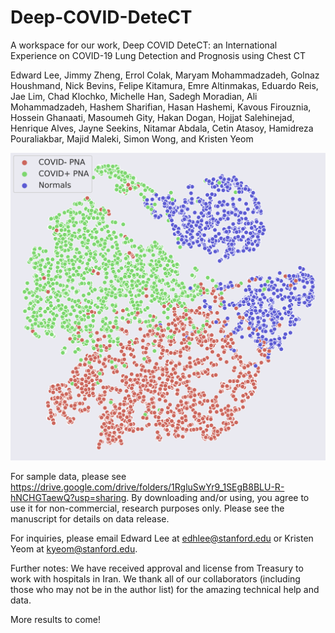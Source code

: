 # Deep-COVID-DeteCT

A workspace for our work, Deep COVID DeteCT: an International Experience on COVID-19 Lung Detection and Prognosis using Chest CT

Edward Lee, Jimmy Zheng, Errol Colak, Maryam Mohammadzadeh, Golnaz Houshmand, Nick Bevins, Felipe Kitamura, Emre Altinmakas, Eduardo Reis, Jae Lim, Chad Klochko, Michelle Han, Sadegh Moradian, Ali Mohammadzadeh, Hashem Sharifian, Hasan Hashemi, Kavous Firouznia, Hossein Ghanaati, Masoumeh Gity, Hakan Dogan, Hojjat Salehinejad, Henrique Alves, Jayne Seekins, Nitamar Abdala, Cetin Atasoy, Hamidreza Pouraliakbar, Majid Maleki, Simon Wong, and Kristen Yeom

![alt text](https://github.com/edhlee/Deep-COVID-DeteCT/blob/main/tsne.png?raw=true)

For sample data, please see https://drive.google.com/drive/folders/1RgluSwYr9_1SEgB8BLU-R-hNCHGTaewQ?usp=sharing. By downloading and/or using, you agree to use it for non-commercial, research purposes only. Please see the manuscript for details on data release. 

For inquiries, please email Edward Lee at edhlee@stanford.edu or Kristen Yeom at kyeom@stanford.edu. 

Further notes: We have received approval and license from Treasury to work with hospitals in Iran. We thank all of our collaborators (including those who may not be in the author list) for the amazing technical help and data. 

More results to come!
